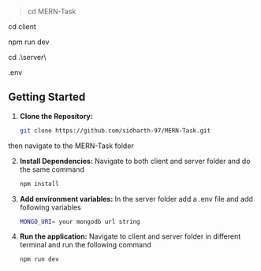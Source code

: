 
> cd MERN-Task

cd client

npm run dev

cd .\server\

.env


## Getting Started

1. **Clone the Repository:**

    ```bash
    git clone https://github.com/sidharth-97/MERN-Task.git
    ```
then navigate to the MERN-Task folder

2. **Install Dependencies:**
Navigate to both client and server folder and do the same command

    ```bash
    npm install
    ```

3. **Add environment variables:**
In the server folder add a .env file and add following variables

    ```bash
    MONGO_URI= your mongodb url string
    ```

4. **Run the application:**
Navigate to client and server folder in different terminal and run the following command

    ```bash
    npm run dev
    ```
